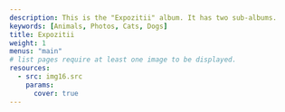 ```yaml
---
description: This is the "Expozitii" album. It has two sub-albums.
keywords: [Animals, Photos, Cats, Dogs]
title: Expozitii
weight: 1
menus: "main"
# list pages require at least one image to be displayed.
resources:
  - src: img16.src
    params:
      cover: true
---
```

